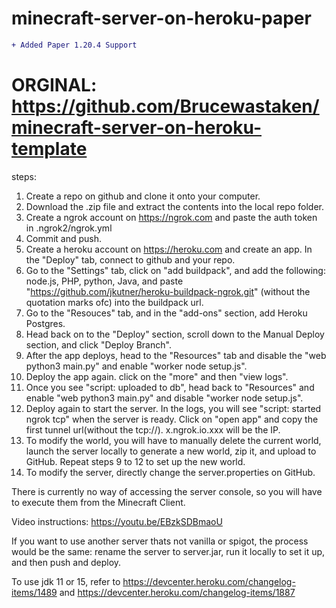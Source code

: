 # minecraft-server-on-heroku-paper

```diff
+ Added Paper 1.20.4 Support
```

# ORGINAL: https://github.com/Brucewastaken/minecraft-server-on-heroku-template

steps: 
1. Create a repo on github and clone it onto your computer.
2. Download the .zip file and extract the contents into the local repo folder.
3. Create a ngrok account on https://ngrok.com and paste the auth token in .ngrok2/ngrok.yml
4. Commit and push.
5. Create a heroku account on https://heroku.com and create an app. In the "Deploy" tab, connect to github and your repo.
6. Go to the "Settings" tab, click on "add buildpack", and add the following: node.js, PHP, python, Java, and paste "https://github.com/jkutner/heroku-buildpack-ngrok.git" (without the quotation marks ofc) into the buildpack url.
7. Go to the "Resouces" tab, and in the "add-ons" section, add Heroku Postgres.
8. Head back on to the "Deploy" section, scroll down to the Manual Deploy section, and click "Deploy Branch". 
9. After the app deploys, head to the "Resources" tab and disable the "web python3 main.py" and enable "worker node setup.js".
10. Deploy the app again. click on the "more" and then "view logs".
11. Once you see "script: uploaded to db", head back to "Resources" and enable "web python3 main.py" and disable "worker node setup.js".
12. Deploy again to start the server. In the logs, you will see "script: started ngrok tcp" when the server is ready. Click on "open app" and copy the first tunnel url(without the tcp://). x.ngrok.io.xxx will be the IP.
13. To modify the world, you will have to manually delete the current world, launch the server locally to generate a new world, zip it, and upload to GitHub. Repeat steps 9 to 12 to set up the new world.
14. To modify the server, directly change the server.properties on GitHub.

There is currently no way of accessing the server console, so you will have to execute them from the Minecraft Client.

Video instructions: https://youtu.be/EBzkSDBmaoU

If you want to use another server thats not vanilla or spigot, the process would be the same: rename the server to server.jar, run it locally to set it up, and then push and deploy.

To use jdk 11 or 15, refer to https://devcenter.heroku.com/changelog-items/1489 and https://devcenter.heroku.com/changelog-items/1887

